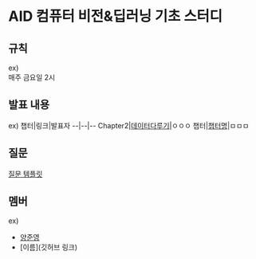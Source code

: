 # AID 컴퓨터 비전&딥러닝 기초 스터디

## 규칙
ex) <br>
매주 금요일 2시

## 발표 내용
ex)
챕터|링크|발표자
--|--|--
Chapter2|[데이터다루기](https://velog.io/@wjddmlcks22/CH02-데이터다루기)|ㅇㅇㅇ
챕터|[챕터명](링크)|ㅁㅁㅁ

## 질문
[질문 템플릿](./question/README.md)

## 멤버
ex)
- [양준영](https://github.com/Neibce)
- [이름](깃허브 링크)
